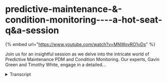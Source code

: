 # predictive-maintenance-&-condition-monitoring----a-hot-seat-q&a-session
{% embed url="https://www.youtube.com/watch?v=MNWovRO1yDs" %}



Join us for an insightful session as we delve into the intricate world of Predictive Maintenance PDM and Condition Monitoring. Our experts, Gavin Green and Timothy White, engage in a detailed...
<details>
<summary>Transcript</summary>Join us for an insightful session as we delve into the intricate world of Predictive Maintenance PDM and Condition Monitoring. Our experts, Gavin Green and Timothy White, engage in a detailed...
hello everybody and welcome to another

webinar from uh from exen Pro um my name

Gavin Green I look after strategic

solutions for exen pro and today I've

got Timothy White uh one of our

engineering Consultants uh with us today

so what are we going to cover into

today's session uh let's just build this

up so condition monitoring predictive

maintenance um essential for optimizing

equipment performance

reducing cost improving safety when you

start bringing in uh digital twins into

that um you can amplify some of these

benefits today's format of our webinar

is going to be a little bit different uh

not just us presenting information uh to

to the users um and demos Etc what we're

actually going to do is we're going to

do going to go through a few discussion

points specifically around condition

monitoring predictive maintenance uh

from an engineer's perspective um so

let's Dive Right In to that Tim do you

want to just give us a quick intro to

yourself please sure thanks Kevin uh

yeah I um I've done three years as a

reliability engineer in both process and

open pit and now I work as a software

consultant engineering consultant for XM

Pro perfect and also uh heavily involved

and and leading different projects so

Weir nutrient or a few of them as well

um and very active and he keeps pressing

us around process Improvement Etc so uh

very very very big advocate for that

Insight some of the topics that we're

going to cover um so fundamentals of

condition monitoring predictive uh we

have to start with a baseline where are

we coming from and then move from there

we're then going to go into Data

integration uh and

simulation um bringing in some realtime

data and iot integration we then going

to touch on some imp mation challenges

uh some of the data analytics and then

some best practices in predictive

maintenance um as well before we go into

these topic areas though um it's always

good to to just make sure that we have

some uh alignment on ter terminology so

we're all talking the same and we're not

talking past each other so just some of

the the common terms so when we're

talking around condition monitoring

we're talking around the the process to

continuously Monitor and assess perform

perance and health of Machinery um to

detect issues and prevent unplanned

downtime when we're talking about

predictive maintenance uh we're talking

about a proactive approach using data

analytics machine learning to predict

equipment failures so that we can

perform timely maintenance uh of them as

well and then the third prescriptive

maintenance um again using data

analytics machine learning this one

recommends specific actions and optimal

timing for maintenance tasks um to to

maximize reliability and minimize

downtime the terminology around a

digital twin So exm Pro is part of the

digital twin Consortium um the

definition uh from the Consortium does

not include the modelbased uh item that

we've got there um however we feel that

is uh it is part of the definition so

when we're talking digital twins we're

talking around a model-based virtual

representation of World entities and

processes synchronized at a specific

frequency and Fidelity we're going to

talk around digital twins as we go

through and and how that links into

condition monitoring predictive Etc but

just to make sure we're all on the same

Baseline what is it that we're talking

around and um the uh the common

definitions to to build from um as

well so let us move straight in

um to the first topic so so we're going

to put you in the hot seat uh hot seat

here Tim so to speak so the first area

that we're going to chat around is the

fundamentals of condition monitoring and

predictive maintenance so I've got a few

questions on the side here um we're not

going to bring the questions up be happy

to share with them after the webinar as

well so the first one companies looking

to to implement uh predictive

maintenance solution they often tell me

they're not ready for it um they don't

know where to start this is probably not

a fit for them how do you approach these

types of discussions with them that's uh

a really good question you have to

convince people also to spend money and

open the pur strings um so in in

reliability there's uh there's a

maintenance hierarchy that's typically

based on program maturity um we start

out at reactive preventative condition

based and predictive and prescriptive

you kind of touched on it a little bit

earlier uh I would say that company that

tries to do everything all at once is

going to waste quite a bit of money and

ruin any Goodwill that the reliability

group has generated with maintenance and

operations uh nobody starts with

prescriptive maintenance without quite a

bit of pre-work they start small with

condition-based monitoring and then move

into a PDM program um following that

maintenance hierarchy I would advise

this company to start with CD CBM or

condition-based monitoring and then move

to prescriptive and predictive modeling

uh as applicable based on asset

criticality okay okay now I do like that

um the fact that there is a hierarchy

there um and there there's there's steps

to to get to it so people don't just

jump into predictor maintenance from the

GetGo with nothing there's a few puddles

as we call them to to go through to to

actually get them um turning a little

bit though um how does condition

monitoring and predictive maintenance

benefit from bringing in and integrating

digital Twins and event intelligent

platforms into

that um that is a good question I I'll

start out with what uh an event

intelligence platform is um an event

intelligence

platform uh helps analyze data collected

from a variety of sources including

digital twins uh they help identify

patterns Trends uh anomal

IES um they can significantly help PDM

and condition monitoring reliability

groups by giving uh near real-time

alerts um to operation

staff uh using machine learning models

to detect deviations of sensors and

processes um they call it decision

support uh prescriptive

analytics um what that means is when a

certain predefined event criteria is

generated a uh alert or warning with

specific instructions on how to fix the

issue or mitigate the issue is also

generated in response to that uh they're

also incredibly useful for historical

data analysis

um I guess moving on to digital twins uh

they ideally ref reflect the current

condition of the physical

counterart uh this integration allows

for reliability teams to uh give

maintenance groups the ability to

visualize the uh they call it the life

cycle of a system and a controlled

environment um meaning from install to

failure they can model it with enough

data um reliability Engineers on that

note uh they can predict failures using

real-time data uh there's there's a

concept in reliability called the

potential for failure curve um based on

St statistical modeling you can put a

particular asset uh at a likelihood of

failure um planners can optimize

maintenance schedules basing rotation

off of condition rather than just time

and then uh on the more mature side data

scientists can test uh input scenarios

and improve designs through machine

learning

simulations um integrating digital Twins

and inet intelligence the I the most

important part is the the learning curve

is significantly shortened um you you

codify the uh experienced operator

intuition and

knowledge okay quite a bit to unpack

there um if we move into Data

integration and and

simulation so we've we've gone

through how do we get to condition

monitoring or predictive or prescriptive

of um the role the digital twin can

bring into that why it's

beneficial for all this to work

though data integration and simulation

going to play a key piece so what role

does data integration and

simulation play in condition monitoring

and predictive

maintenance uh a big one

so yeah uh data integration and

simulations play I call them crucial

roles in predictive maintenance and

condition monitoring uh especially

combined with digital Twins and event

intelligence platforms it's it's the

building

block uh focusing on data integration

first um just to make sure everyone's on

the same page it refers to the process

of combining data from multiple sources

into a single unified view um

consolidation of historical and

real-time data means merging historical

data with operational data patterns and

Trends can be more accurately

identified um it's it's your work order

history it's your shift notes it's your

vibration data in one

display um ideally with uh with regards

to simulation for condition monitoring

it uses computational models and machine

learning and and the more advanced

programs they they de to Ai and tensor

flow and things like that but it the

with the goal the main goal is to

imitate operations of real or processes

and systems um simulation allows for

testing the predictive model and uh

ensuring they're accurate before

applying them to actual equipment and

operations um lowrisk testing for V uh

variables scenario planning also helps

understanding how different conditions

might affect the system um game theing

better preparation and response

strategies uh lastly simulation provides

uh a virtual environment for training

operators and

technicians uh you you remove the risk

of actually damaging equipment and also

giving the operator an intuition without

that

risk together I guess data integration

and simulation they support creation of

a holistic

all-encompassing proactive maintenance

strategy um better decision- making they

provide detailed insights into equipment

Health under various conditions um

thereby I guess the the end result is

reducing downtime and extending life of

uh the

asset so is it also safe to say that uh

um from a data integration perspective

by combining all these different data

sources together um it allows for more

complex analysis which helps the

accuracy of these predicted results so

these two tend to work hand in hand yeah

yeah absolutely it's it's the building

block perfect perfect okay um so with

that being said though and the

criticality of the two of these and and

how they all work together um what

challenges exist in integrating some of

these data

sources uh quite a few um I guess one of

the biggest ones is uh call them data

silos so um different departments

different

organizations uh they have their own

systems and ways of doing things that uh

don't communicate very well with each

other and they can hinder that uh

unified view of data that a digital twin

requires um for example uh truck liner

bed thicknesses are on an Excel document

on one computer and fuel records are on

an Excel document and another computer

um both are useful to digital twins but

they aren't useful in their card format

and need to be exposed to the digital

twin um data quality and consistency is

another big one uh ensuring data is

accurate and up to dat and consistent

across the various sources is crucial um

because you're relying on that for

decision support poor data quality can

lead to incorrect analysis and faulty

predictions um complexity of integration

the data silos kind of touched on it but

um multiple data sources in Legacy

systems typically don't talk very well

with each

other um real-time data processing it's

it's costly it's expensive in in time

and money uh the ability to process

realtime data is challenging um but it's

also essential for timely decision

making for your PM groups operations

groups um scalability is another big one

uh the system must be able to scale with

growth and data and simulations without

also growing in latency nobody wants to

work on a slow system

um models in simulation

require

uh computational resources and the the

better the model uh or the excuse me the

I guess um models require High Fidelity

so the the better models require more

data and that's challenging without

continuous refinement and validation

outcomes and I touched on computational

resources the the more simulations you

run

um the more computationally intensive it

gets um cyber security is a big one as

we've all seen uh you're putting all of

your data in one bread basket and making

it a much bigger Target so cyber

security for everyone working is

incredibly

important um expertise in in digital

Twins and in reliability you you have to

be able to speak across departments for

both both the data scientists and the uh

reliability

folks um and we spoke on cost change

management is also a big one uh

workforces are generally resistant

anytime you have a technology like

digital Twins or event intelligence

machine learning um how the how the

software is rolled out and who's

involved and who has a stake in it can

make or break the program

um and then Regulatory Compliance as

well uh ensuring data handling and

processing comply with relevant

regulations whether it be socks or some

other regulation that I'm not aware of

um especially in industries that are

heavily

regulated uh addressing challenges

addressing the challenges requires

combination of strategic planning and

investment in technology and training

nobody's just going to happen upon it

and then development of new processes

and government or governance models for

data okay so there quite a few there's

quite a few there to unpack um if we if

we just focus on the the realtime um

aspect of this so real-time data because

you you alluded to it earlier around um

passing real-time data to the models uh

Etc so in in your experience what are

the biggest challenges and

opportunities when inter integrating iot

devices with intelligent digital twins

um specifically for realtime monitoring

in predictive maintenance condition

monitoring

Etc uh integrating iot devices presents

quite a few challenges into the um

digital twin uh one of the biggest ones

is data volume and management every iot

sensor you have um depending on the

uptake um generates quite a bit of data

and managing it can be it it needs

expertise if it everybody's dealt with a

system that isn't designed well um we've

talked about complex uh complexity of

integration but it's important so I'm

gonna repeat it uh it's iot systems

generally don't talk to each other so um

you need somebody that can go back and

forth between uh sensor compatibility

quality and connectivity is huge uh that

an accurate and expensive iot sensor

doesn't function without a reliable and

secure wireless network and guess the

other side of the coin

is uh there's no point to having a

reliable and secure network if the data

you're sending over it is inconsistent

and not

reliable interoperability of sensor

systems is big does your vibration

monitor also allow you to integrate uh

temperature

sensor

um regarding the change management side

of it and hesitancy to adopt new

technologies kind of along the same vein

nobody wants to go to five different

websites to interact with five different

sensor

types um I'm sure everybody's been in

that situation too uh lat latency and

skill of ility we we we talked about

latency a little bit but uh we need

asset views to load quickly regardless

of how many sensors or similar systems

exist and then maintenance um

maintenance of the digital twin is

crucial uh depending on size and

complexity they normally require subject

matter experts to maintain and modify

the uh hmis or human machine interfaces

but just like any other system you have

to maintain it uh that being said the

the rewards for a good integration are I

like to think they're exponential um the

pre-work done for one required for One

sensor is the same pre-work design for

20

sensors um data silos are somewhat

mitigated using

pipelines um exposing data making it

more easily

digestible uh it improves asset

performance through that proactive

maintenance strategy we talked about

prescriptive maintenance and then uh

economies of scale um the fixed cost for

sensor implementation becomes much more

palatable the more sensors you have

attack so that fixed cost per goes

down um and then transparency is Big so

all the stakeholders whether it be it or

reliability or maintenance or operations

are all working off the a common set of

data and then a short and learning curve

so the uh optimal State Intuition or

plant intuition the 20-year plant

operator has um can be codified into

that digital twin and that's why it's so

important to have that buy in from these

operators and mechanics that have been

it since I was in college um but yeah uh

another reward is automated decision

making um with the right integration

systems can automatically adjust

processes uh in response to data from

iot devices without hum uh human

intervention and then um safety

it it's a iot censor can exist in an

environment where a person can't U so

there absolutely

necessary um operational efficiencies

are improved when uh equipment is

operating at optimal levels everything

likes to run in steady state and that's

aided by iot

um addressing the challenges involves uh

crossplatform mix of technological

solutions strategic planning and ongoing

management it's not fire and forget

um yeah and then opportunities but

interesting um can you share a success

story uh where iot

integration um with a digital twin has

significantly

improved um either condition monitoring

or predictive maintenance

outcome uh yeah it and this also goes to

show how easily this stuff can be

integrated into your system um so a

while back

when uh I was working in

reliability we had a cone crusher that

would get packed in during Implement

weather uh the cone would bounce um once

that dirt gets packed in it becomes

basically cement and as the crusher

spins around it hops and if you can

imagine uh a 50 ton block of iron

hopping the uh wear and tear on it was

pretty tremendous it would sh shake the

entire building frame so obviously that

was not a desired outcome um the

vibration monitors on the cone crusher

were internal to it um so they could be

changed unless the cone crusher was shut

down so a operator came to me with the

idea to um use a Raspberry Pi and a

microphone

to

uh create a decel meter that wrote to

our

historian um so with a little bit of

python code and a Wi-Fi signal we we

created a proof of concept sensor that

uh fed directly into the control room

HMI and it worked in um backing up the

vibration monitors and sometimes um

replacing them whenever they went down

so um yeah worked out well and it was

cheap

uh cheap cheap uh in the grander scheme

of things yeah cheap in at

work okay so you've touched on some of

uh some of the items there um focusing

on implementation and and data um

analytics um what are some of the

implementation challeng implementation

challenges um of a predictive uh

maintenance solution when involving

digital

terms uh sure the the implement

challenges um for a digital twin for PDM

um they're call it multifaceted uh they

involve Technical Resources from it they

involve advice from reliability groups

operational resources and like I was

talking about those 20-year mechanics

and operators to provide advice in that

Common Sense

check um integrating with existing

systems we we sort of touched on on the

data stream designer earlier but this is

where it proves its worth uh for that

cone crusher example I was able to

perform the task without a lot of

pre-work because uh someone had built a

python library to access our historian

and

rewrite um without that library and

connection to the API it would have been

pretty much impossible at my current

skill level um the data stream designer

has quite a few options for interacting

with uh historians apis databases um

makes the barrier to entry much lower

when the API already

written um another uh challenge is data

collection and quality uh your model is

only as good as the sensors and the

people who help create it um some assets

need sophisticated sensors and some

don't take for instance a a redundant

pump you don't need to throw prescripted

maintenance and machine learning models

and everything like that if it's a $100

replacement and it's got a

redundancy um so you have to weigh asset

criticality as well

as ability and then uh it's this is a

this is a big one it delves into change

management a little bit it's absolutely

necessary that your IT personnel and

your data scientists at least have uh a

rudimentary understanding of the goals

behind a PDM digital twin and uh the

other side of that coin is your PDM

group has to be able to communicate

their needs to the data scientist team

the IT

team um model development validation and

maintenance is also another big

challenge um like I said before digital

twins aren't fire and

forget uh in addition to the regular

maintenance required by any software you

also have to consider business needs of

the plant change over time and the

digital twin has to evolve and grow uh

with the

operation oh go ahead you you touched on

it earlier and you touched on a little

bit here as well um so data analytics

and machine

learning how would they enhance some of

the predictive

capabilities uh data analytics and

machine learning for the more mature

programs um they are designed inherently

to detect patterns in data

sets um whether through supervised

learning or unsupervised

learning pattern recognition is what

they were designed for finding hidden

correlations um they also help in

anomaly of abnormal operating

parameters um predictive

maintenance uh excuse me predicted

modeling um what happens if I change X

and How likely is it going to be to

happen

um for optimizing maintenance schedules

and life cycle management um for example

you take a truck engine or a hall truck

engine uh life cycle can be 20,000 hours

or 40,000 hours depending on condition

and when you're

talking um a million and a half $2

million for an engine replacement it can

definitely affect the bottom line of a

company changing on condition rather

than

time root cause analysis is another one

um aided by anomaly detection and then

the findings of the root cause can then

be fed back into the digital twin to uh

enhance the prescriptive aspect of it

okay and enance decision making and

resource allocation

um clear analysis of data helps support

decision making and prioritizing

maintenance

activities perfect moving on to our last

uh section in our uh our last question

here just keeping an our time for the

folks as well is can you highlight some

best practices um in condition

monitoring and predictive

maintenance sure um some of the best

practices involve you you have to have a

strategy to start off with um clear

goals clear

objectives uh also you have to select

the appropriate

assets not every asset needs

prescriptive analytics like I was

talking about um integrate data

sources operational maintenance records

sensor data and environmental data were

available uh invest in quality

sensors use data analytics and machine

learning where applicable to helped prct

failure um ensure real-time

monitoring regularly update the machine

learning models to reflect current state

uh train staff create a feedback

loop um and most importantly communicate

effectively across departments for um

visibility

sake okay you you touched on a few

interesting ones there um so from an XM

Pro perspective um we follow some of

those best practices ourselves so how do

we how do we actually do that um the

first You' mentioned so identifying and

prioritizing Bad actors two predicting

in real time using a hybrid approach so

how do we bring in some of the you've

touched on condition monitoring

predictive prescriptive so how from a

hybrid approach can you bring some of

those pieces in there as well and then

the last piece is uh a quick time to

Value um for this um and that's aided

with our blueprints templates um Etc as

as

well I'd like to thank you uh thank you

Tim thank you for the time running

through this being being sitting in the

hot seat there so to speak U answering

the questions and things uh put to you

thank you all for uh listening and

attending as well um our our next

webinar next month um again there's two

options for you to attend uh from timing

perspective uh what we're going to do is

go through uh root cause analysis

application so we actually have a

blueprint for that as well how you

capture the recommendations value impact

Etc and as always if you've got any

questions feedback um we just want to

contact us for more information right at

the bottom there just send us an email

and we'll be happy to uh uh to provide

whatever it is uh you're looking for so

again Tim thank you for your time uh and

everyone else thank you for uh attending

today
</details>